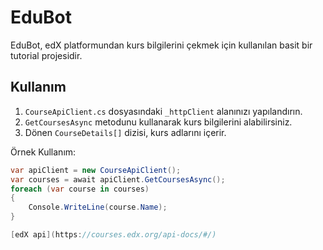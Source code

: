 # EduBot

EduBot, edX platformundan kurs bilgilerini çekmek için kullanılan basit bir tutorial projesidir.

## Kullanım

1. `CourseApiClient.cs` dosyasındaki `_httpClient` alanınızı yapılandırın.
2. `GetCoursesAsync` metodunu kullanarak kurs bilgilerini alabilirsiniz.
3. Dönen `CourseDetails[]` dizisi, kurs adlarını içerir.

Örnek Kullanım:

```csharp
var apiClient = new CourseApiClient();
var courses = await apiClient.GetCoursesAsync();
foreach (var course in courses)
{
    Console.WriteLine(course.Name);
}

[edX api](https://courses.edx.org/api-docs/#/)
